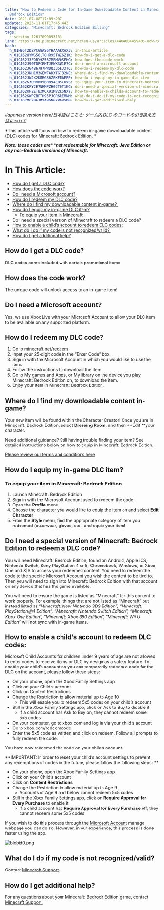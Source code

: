 ```yaml
---
title: "How to Redeem a Code for In-Game Downloadable Content in Minecraft:
  Bedrock Edition"
date: 2021-07-08T17:09:20Z
updated: 2023-11-01T17:45:44Z
categories: "Minecraft: Bedrock Edition Billing"
tags:
  - section_12617899093133
link: https://help.minecraft.net/hc/en-us/articles/4404604459405-How-to-Redeem-a-Code-for-In-Game-Downloadable-Content-in-Minecraft-Bedrock-Edition
hash:
  h_01HB6T2DZPCGWAS6YHAAARXAX3: in-this-article
  h_01GJ62HYWG561T8HR95TWZ6Z1K: how-do-i-get-a-dlc-code
  h_01GJ62J3FQBY9Z537MBMVQSFHG: how-does-the-code-work
  h_01GJ62J90TDPCEHTJEWX3W1E7C: do-i-need-a-microsoft-account
  h_01GJ62JG4B67H7PWDQ335EJ3TC: how-do-i-redeem-my-dlc-code
  h_01GJ62JNH1M3GEWFADXTG732NE: where-do-i-find-my-downloadable-content-in-game
  h_01GJ62JWJX2KMRGS6ZEKENAEPP: how-do-i-equip-my-in-game-dlc-item
  h_01GJ62K3DRMR05BHB94E0SC6VS: to-equip-your-item-in-minecraft-bedrock-edition
  h_01GJ62KFY2E7WHMPZH02T0T1KC: do-i-need-a-special-version-of-minecraft-bedrock-edition-to-redeem-a-dlc-code
  h_01GJ62KPZETBXMCX91MV2KSNXY: how-to-enable-a-childs-account-to-redeem-dlc-codes
  h_01GJ62KWPZBFTH95PJGR6REMNM: what-do-i-do-if-my-code-is-not-recognizedvalid
  h_01GJ62MCZ0E1MXAHGNGYBGVSD0: how-do-i-get-additional-help
---
```


*Japanese version here/日本語はこちら: [ゲーム内 DLC のコードの引き換え方法について](https://help.minecraft.net/hc/en-us/articles/4411178613005)*

*This article will focus on how to redeem in-game downloadable content (DLC) codes for Minecraft: Bedrock Edition. *

***Note: these codes are**** ****not redeemable for Minecraft: Java Edition or any non-Bedrock versions of Minecraft.*** 

# In This Article:

- [How do I get a DLC code?](#how-do-i-get-a-dlc-code)
- [How does the code work?](#how-does-the-code-work)
- [Do I need a Microsoft account?](#do-i-need-a-microsoft-account)
- [How do I redeem my DLC code?](#how-do-i-redeem-my-dlc-code)
- [Where do I find my downloadable content in-game? ](#where-do-i-find-my-downloadable-content-in-game)
- [How do I equip my in-game DLC item?](#how-do-i-equip-my-in-game-dlc-item)
  - [To equip your item in Minecraft: ](#to-equip-your-item-in-minecraft-bedrock-edition)
- [Do I need a special version of Minecraft to redeem a DLC code?](#do-i-need-a-special-version-of-minecraft-bedrock-edition-to-redeem-a-dlc-code)
- [How to enable a child’s account to redeem DLC codes:](#how-to-enable-a-childs-account-to-redeem-dlc-codes)
- [What do I do if my code is not recognized/valid? ](#what-do-i-do-if-my-code-is-not-recognizedvalid)
- [How do I get additional help?](#how-do-i-get-additional-help)

## How do I get a DLC code?

DLC codes come included with certain promotional items.

## How does the code work?

The unique code will unlock access to an in-game item! 

## Do I need a Microsoft account?

Yes, we use Xbox Live with your Microsoft Account to allow your DLC item to be available on any supported platform. 

## How do I redeem my DLC code?

1.  Go to [minecraft.net/redeem](https://minecraft.net/redeem) 
2.  Input your 25-digit code in the “Enter Code” box.
3.  Sign in with the Microsoft Account in which you would like to use the item.
4.  Follow the instructions to download the item.
5.  Go to My games and Apps, or My library on the device you play Minecraft: Bedrock Edition on, to download the item. 
6.  Enjoy your item in Minecraft: Bedrock Edition.

## Where do I find my downloadable content in-game? 

Your new item will be found within the Character Creator! Once you are in Minecraft: Bedrock Edition, select **Dressing Room**, and then **Edit **your character. 

Need additional guidance? Still having trouble finding your item? See detailed instructions below on how to equip in Minecraft: Bedrock Edition. 

[Please review our terms and conditions here](https://account.mojang.com/terms)   

## How do I equip my in-game DLC item?

### To equip your item in Minecraft: Bedrock Edition 

1.  Launch Minecraft: Bedrock Edition
2.  Sign in with the Microsoft Account used to redeem the code 
3.  Open the **Profile** menu 
4.  Choose the character you would like to equip the item on and select **Edit Character**
5.  From the **Style** menu, find the appropriate category of item you redeemed (outerwear, gloves, etc.) and equip your item! 

## Do I need a special version of Minecraft: Bedrock Edition to redeem a DLC code?

You will need Minecraft: Bedrock Edition, found on Android, Apple iOS, Nintendo Switch, Sony PlayStation 4 or 5, Chromebook, Windows, or Xbox One and X\|S to access your redeemed content. You need to redeem the code to the specific Microsoft Account you wish the content to be tied to. Then you will need to sign into Minecraft: Bedrock Edition with that account on any device that has the game available.

You will need to ensure the game is listed as “Minecraft” for this content to work properly. For example, things that are not listed as “Minecraft” but instead listed as *“Minecraft: New Nintendo 3DS Edition”, “Minecraft: PlayStation🄬4 Edition”, “Minecraft: Nintendo Switch Edition”, “Minecraft: Xbox One Edition”, “Minecraft: Xbox 360 Edition”, “Minecraft: Wii U Edition”* will not sync with in-game items.  

## How to enable a child’s account to redeem DLC codes:

Microsoft Child Accounts for children under 9 years of age are not allowed to enter codes to receive items or DLC by design as a safety feature. To enable your child’s account so you can temporarily redeem a code for the DLC on the account, please follow these steps: 

- On your phone, open the Xbox Family Settings app 
- Click on your Child’s account 
- Click on Content Restrictions 
- Change the Restriction to allow material up to Age 10 
  - This will enable you to redeem 5x5 codes on your child’s account 
- Still in the Xbox Family Settings app, click on Ask to Buy to disable it 
  - If a child account has Ask to Buy on, they cannot redeem some 5x5 codes 
- On your computer, go to xbox.com and log in via your child’s account 
- Go to xbox.com/redeemcode 
- Enter the 5x5 code as written and click on redeem. Follow all prompts to fully redeem the code. 

You have now redeemed the code on your child’s account. 

**IMPORTANT: In order to reset your child’s account settings to prevent any redemptions of codes in the future, please follow the following steps: **

- On your phone, open the Xbox Family Settings app 
- Click on your Child’s account 
- Click on **Content Restrictions** 
- Change the Restriction to allow material up to Age 9 
  - Accounts of Age 9 and below cannot redeem 5x5 codes 
- Still in the Xbox Family Settings app, click on **Require Approval for Every Purchase** to enable it 
  - If a child account has **Require Approval for Every Purchase** off, they cannot redeem some 5x5 codes 

If you wish to do this process through the [Microsoft Account](https://support.xbox.com/en-US/help/family-online-safety/online-safety/manage-online-safety-and-privacy-settings-xbox-one) manage webpage you can do so. However, in our experience, this process is done faster using the app.

![blobid0.png](https://minecrafthelp.zendesk.com/hc/article_attachments/4404610102285)

## What do I do if my code is not recognized/valid? 

Contact [Minecraft ](https://aka.ms/Minecraft-Support)[Support](https://aka.ms/Minecraft-Support).

## How do I get additional help?

For any questions about your Minecraft: Bedrock Edition game, contact [Minecraft Support.](https://aka.ms/Minecraft-Support)
